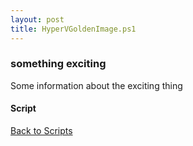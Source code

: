 ```yaml
---
layout: post
title: HyperVGoldenImage.ps1
---
```


### something exciting

Some information about the exciting thing

#### Script

<script async src="https://gist-it.appspot.com/github.com/BanterBoy/scripts-blog/blob/master/PowerShell/scripts/HyperVGoldenImage.ps1" crossorigin="anonymous"></script>

<a href="/menu/_pages/scripts.html">Back to Scripts</a>
